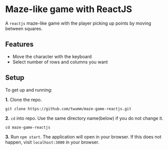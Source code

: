 # Maze-like game with ReactJS

A ```reactjs``` maze-like game with the player picking up points by moving between squares.

## Features

 * Move the character with the keyboard
 * Select number of rows and columns you want

## Setup

To get up and running: 

**1.** Clone the repo.
```
git clone https://github.com/twumm/maze-game-reactjs.git
```

**2.**  ```cd``` into repo. Use the same directory name(below) if you do not change it.
```
cd maze-game-reactjs
```

**3.** Run ```npm start```. The application will open in your browser. If this does not happen, visit ```localhost:3000``` in your browser.
